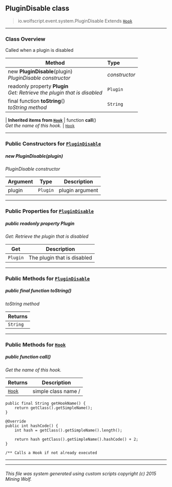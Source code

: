 ## PluginDisable __class__

>io.wolfscript.event.system.PluginDisable
>Extends [`Hook`](..\..\hook\Hook.md)

---

### Class Overview

Called when a plugin is disabled

Method | Type   
--- | :--- 
new __PluginDisable__(plugin) <br> _PluginDisable constructor_ | _constructor_
 readonly property __Plugin__ <br> _Get: Retrieve the plugin that is disabled_ | `Plugin`
final function __toString__() <br> _toString method_ | `String`
 |
__Inherited items from [`Hook`](..\..\hook\Hook.md)__ |
 function __call__() <br> _Get the name of this hook._ | [`Hook`](..\..\hook\Hook.md)





---

### Public Constructors for [`PluginDisable`](PluginDisable.md)

##### <a id='plugindisable'></a>new __PluginDisable__(plugin) 

_PluginDisable constructor_

Argument | Type | Description  
--- | --- | --- 
plugin | `Plugin` | plugin argument

---

### Public Properties for [`PluginDisable`](PluginDisable.md)

##### <a id='plugin'></a>public  readonly property __Plugin__

_Get: Retrieve the plugin that is disabled_

Get | Description
--- | --- 
`Plugin` | The plugin that is disabled



---

### Public Methods for [`PluginDisable`](PluginDisable.md)

##### <a id='tostring'></a>public final function __toString__()

_toString method_

Returns | 
--- | 
`String` |


---

### Public Methods for [`Hook`](..\..\hook\Hook.md)

##### <a id='call'></a>public  function __call__()

_Get the name of this hook._

Returns | Description
--- | --- 
[`Hook`](..\..\hook\Hook.md) | simple class name /
    public final String getHookName() {
        return getClass().getSimpleName();
    }

    @Override
    public int hashCode() {
        int hash = getClass().getSimpleName().length();

        return hash getClass().getSimpleName().hashCode() + 2;
    }

    /** Calls a Hook if not already executed


---


---


###### This file was system generated using custom scripts copyright (c) 2015 Mining Wolf.
	

